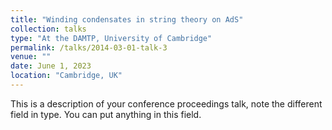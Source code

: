 ```yaml
---
title: "Winding condensates in string theory on AdS"
collection: talks
type: "At the DAMTP, University of Cambridge"
permalink: /talks/2014-03-01-talk-3
venue: ""
date: June 1, 2023
location: "Cambridge, UK"
---
```


This is a description of your conference proceedings talk, note the different field in type. You can put anything in this field.
